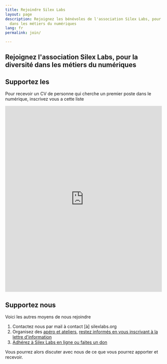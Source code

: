 ```yaml
---
title: Rejoindre Silex Labs
layout: page
description: Rejoignez les bénévoles de l'association Silex Labs, pour la diversité
  dans les métiers du numériques
lang: fr
permalink: join/

---
```

## Rejoignez l'association Silex Labs, pour la diversité dans les métiers du numériques

<script charset="utf-8" type="text/javascript" src="//js.hsforms.net/forms/shell.js"></script>
<script>
hbspt.forms.create({
region: "na1",
portalId: "20269360",
formId: "e2c8d021-73e0-4cbd-8bdd-23000027fa53"
});
</script>

## Supportez les

Pour recevoir un CV de personne qui cherche un premier poste dans le numérique, inscrivez vous a cette liste

<iframe id="hs-form-iframe-0" class="hs-form-iframe" title="Form 0" scrolling="no" style="position: static; border: medium none; display: block; overflow: auto; width: 100%; height: 600px;" src="https://mail-list.silexlabs.org/subscription/pEGsnoWxVJ?locale=fr-FR" width="100%" height="600"></iframe>

## Supportez nous

Voici les autres moyens de nous rejoindre

1. Contactez nous par mail à contact \[à\] silexlabs.org
2. Organisez des [apéro et ateliers](/events/ "Evenements Silex Labs"), [restez informés en vous inscrivant à la lettre d'information](https://silexlabs.us7.list-manage.com/subscribe?u=fe927d10e2d20f286e59ef0b7&id=2e1b03a5f0)
3. [Adhérez à Silex Labs en ligne ou faites un don]({{site.url}}{{site.baseurl}}/silexlabs#adhérez-à-silex-labs)

Vous pourrez alors discuter avec nous de ce que vous pourrez apporter et recevoir.